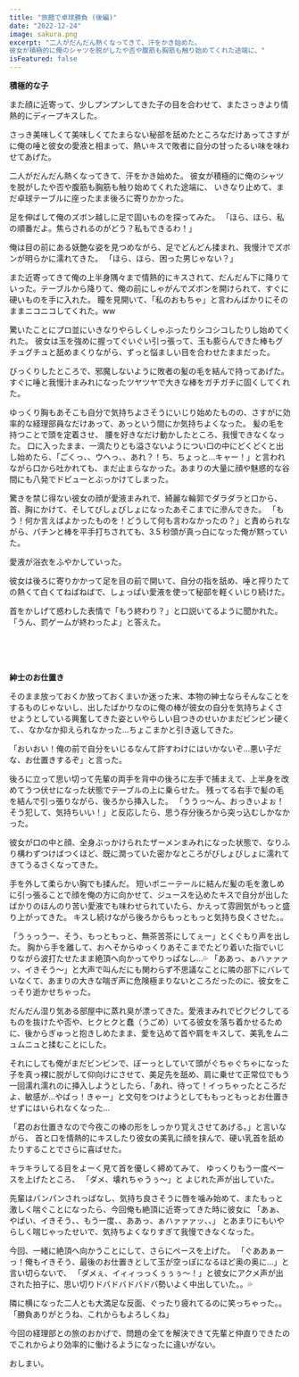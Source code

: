 ```yaml
---
title: "旅館で卓球勝負 (後編)"
date: "2022-12-24"
image: sakura.png
excerpt: "二人がだんだん熱くなってきて、汗をかき始めた。
彼女が積極的に俺のシャツを脱がしたや否や腹筋も胸筋も触り始めてくれた途端に、"
isFeatured: false
---
```


**積極的な子**

また顔に近寄って、少しプンプンしてきた子の目を合わせて、またさっきより情熱的にディープキスした。

さっき美味しくて美味しくてたまらない秘部を舐めたところなだけあってさすがに俺の唾と彼女の愛液と相まって、熱いキスで敗者に自分の甘ったるい味を味わせてあげた。

二人がだんだん熱くなってきて、汗をかき始めた。
彼女が積極的に俺のシャツを脱がしたや否や腹筋も胸筋も触り始めてくれた途端に、
いきなり止めて、まだ卓球テーブルに座ったまま後ろに寄りかかった。

足を伸ばして俺のズボン越しに足で固いものを探ってみた。
「ほら、ほら、私の順番だよ。焦らされるのがどう？私もできるわ！」

俺は目の前にある妖艶な姿を見つめながら、足でどんどん揉まれ、我慢汁でズボンが明らかに濡れてきた。
「ほら、ほら、困った男じゃない？」

また近寄ってきて俺の上半身隅々まで情熱的にキスされて、だんだん下に降りていった。テーブルから降りて、俺の前にしゃがんでズボンを開けられて、すぐに硬いものを手に入れた。
瞳を見開いて、「私のおもちゃ」と言わんばかりにそのままニコニコしてくれた。ww

驚いたことにプロ並にいきなりやらしくしゃぶったりシコシコしたりし始めてくれた。
彼女は玉を強めに握ってぐいぐい引っ張って、玉も膨らんできた棒もグチュグチュと舐めまくりながら、ずっと悩ましい目を合わせたままだった。

びっくりしたところで、邪魔しないように敗者の髪の毛を結んで持ってあげた。
すぐに唾と我慢汁まみれになったツヤツヤで大きな棒をガチガチに固くしてくれた。

ゆっくり胸もあそこも自分で気持ちよさそうにいじり始めたものの、さすがに効率的な経理部員なだけあって、あっという間にか気持ちよくなった。
髪の毛を持つことで頭を定着させ、
腰を好きなだけ動かしたところ、我慢できなくなった。
口に入ったまま、一滴たりとも溢さないようについ口の中にどくどくと出し始めたら、「ごくっ、、ウヘっ、、あれ？！ち、ちょっと…キャー！」と言われながら口から吐かれても、まだ止まらなかった。あまりの大量に顔や魅惑的な谷間にも八発でドピューとぶっかけてしまった。

驚きを禁じ得ない彼女の顔が愛液まみれで、綺麗な輪郭でダラダラと口から、首、胸にかけて、そしてびしょびしょになったあそこまでに滲んできた。
「もう！何か言えばよかったものを！どうして何も言わなかったの？」と責められながら、パチンと棒を平手打ちされても、3.5 秒頭が真っ白になった俺が黙っていた。

愛液が浴衣をふやかしていった。

彼女は後ろに寄りかかって足を目の前で開いて、自分の指を舐め、唾と搾りたての熱くて白くてねばねばで、しょっぱい愛液を使って秘部を軽くいじり続けた。

首をかしげて惑わした表情で「もう終わり？」と口説いてるように聞かれた。
「うん、罰ゲームが終わったよ」と答えた。
\
&nbsp;

\
&nbsp;

**紳士のお仕置き**

そのまま放っておくか放っておくまいか迷った末、本物の紳士ならそんなことをするものじゃないし、出したばかりなのに俺の棒が彼女の自分を気持ちよくさせようとしている興奮してきた姿といやらしい目つきのせいかまだビンビン硬くて、、なかなか抑えられなかった…ちょこまかと引き返してきた。

「おいおい！俺の前で自分をいじるなんて許すわけにはいかないぞ…悪い子だな、お仕置きするぞ」と言った。

後ろに立って思い切って先輩の両手を背中の後ろに左手で捕まえて、上半身を改めてうつ伏せになった状態でテーブルの上に乗らせた。
残ってる右手で髪の毛を結んで引っ張りながら、後ろから挿入した。
「ううっ～ん、おっきぃよぉ！そう犯して、気持ちいい！」と反応したら、思う存分後ろから突っ込むしかなかった。

彼女が口の中と顔、全身ぶっかけられたザーメンまみれになった状態で、なりふり構わずつけばつくほど、既に潤っていた密かなところがびしょびしょに濡れてきてうるさくなってきた。

手を外して柔らかい胸でも揉んだ。
短いポニーテールに結んだ髪の毛を激しめに引っ張ることで顔を俺の方に向かせて、ジュースを込めたキスで自分が出したばかりのほんのり苦い愛液でも味わせられていたら、かえって雰囲気がもっと盛り上がってきた。
キスし続けながら後ろからもっともっと気持ち良くさせた。。

「うぅっうー、そう、もっともっと、無茶苦茶にしてぇー」とくぐもり声を出した。
胸から手を離して、おへそからゆっくりあそこまでたどり着いた指でいじりながら波打たせたまま絶頂へ向かってやりっぱなし…💦
「ああっ、ぁハァァァッ、イきそう〜」と大声で叫んだにも関わらず不思議なことに隣の部下にバレていなくて、あまりの大きな喘ぎ声に危険極まりないところだったのに、彼女をこっそり逝かせちゃった。

だんだん湿り気ある部屋中に蒸れ臭が漂ってきた。愛液まみれでピクピクしてるものを抜けたや否や、ヒクヒクと蠢（うごめ）いてる彼女を落ち着かせるために、後からぎゅっと抱きしめたまま、愛を込めて首や肩をキスして、美乳をムニュムニュと揉むことにした。

それにしても俺がまだビンビンで、ぼーっとしていて頭がぐちゃぐちゃになった子を真っ裸に脱がして仰向けにさせて、美足先を舐め、肩に乗せて正常位でもう一回濡れ濡れのに挿入しようとしたら、「あれ、待って！イっちゃったところだよ、敏感が…やばっ！きゃー」と文句をつけようとしてももっともっとお仕置きせずにはいられなくなった…

「君のお仕置きなので今夜この棒の形をしっかり覚えさせてあげる。」と言いながら、
首と口を情熱的にキスしたり彼女の美乳に顔を挟んで、硬い乳首を舐めたりすることでさらに喜ばせた。

キラキラしてる目をよーく見て首を優しく締めてみて、
ゆっくりもう一度ペースを上げたところ、
「ダメ、壊れちゃうぅ～」と
よじれた声が出していた。

先輩はパンパンされっぱなし、気持ち良さそうに唇を噛み始めて、またもっと激しく喘ぐことになったら、今回俺も絶頂に近寄ってきた時に彼女に
「あぁ、やばい、イきそう、、もう一度、、ああっ、ぁハァァァッ、、」
とあまりにもいやらしく喘じゃったせいで、気持ちよくなりすぎて我慢できなくなった。

今回、一緒に絶頂へ向かうことにして、さらにペースを上げた。
「ぐああぁーっ！俺もイきそう、最後のお仕置きとして玉が空っぽになるほど奥の奥に…」と言い切らないで、
「ダメぇ、イィィっっくぅぅぅ〜！」と彼女にアクメ声が出された拍子に、思い切りドバドバドバドバ勢いよく中出していた。。💦

隣に横になった二人とも大満足な反面、ぐったり疲れてるのに笑っちゃった。。
「勝負ありがとうね、これからもよろしくね」

今回の経理部との旅のおかげで、問題の全てを解決できて先輩と仲直りできたのでこれからより効率的に働けるようになったに違いがない。

おしまい。
